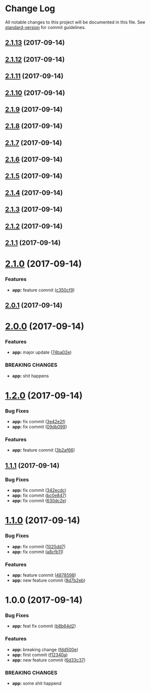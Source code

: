 # Change Log

All notable changes to this project will be documented in this file. See [standard-version](https://github.com/conventional-changelog/standard-version) for commit guidelines.

<a name="2.1.13"></a>
## [2.1.13](https://github.com/edli/travis-sandbox/compare/v2.1.12...v2.1.13) (2017-09-14)



<a name="2.1.12"></a>
## [2.1.12](https://github.com/edli/travis-sandbox/compare/v2.1.11...v2.1.12) (2017-09-14)



<a name="2.1.11"></a>
## [2.1.11](https://github.com/edli/travis-sandbox/compare/v2.1.10...v2.1.11) (2017-09-14)



<a name="2.1.10"></a>
## [2.1.10](https://github.com/edli/travis-sandbox/compare/v2.1.9...v2.1.10) (2017-09-14)



<a name="2.1.9"></a>
## [2.1.9](https://github.com/edli/travis-sandbox/compare/v2.1.8...v2.1.9) (2017-09-14)



<a name="2.1.8"></a>
## [2.1.8](https://github.com/edli/travis-sandbox/compare/v2.1.7...v2.1.8) (2017-09-14)



<a name="2.1.7"></a>
## [2.1.7](https://github.com/edli/travis-sandbox/compare/v2.1.6...v2.1.7) (2017-09-14)



<a name="2.1.6"></a>
## [2.1.6](https://github.com/edli/travis-sandbox/compare/v2.1.5...v2.1.6) (2017-09-14)



<a name="2.1.5"></a>
## [2.1.5](https://github.com/edli/travis-sandbox/compare/v2.1.4...v2.1.5) (2017-09-14)



<a name="2.1.4"></a>
## [2.1.4](https://github.com/edli/travis-sandbox/compare/v2.1.3...v2.1.4) (2017-09-14)



<a name="2.1.3"></a>
## [2.1.3](https://github.com/edli/travis-sandbox/compare/v2.1.2...v2.1.3) (2017-09-14)



<a name="2.1.2"></a>
## [2.1.2](https://github.com/edli/travis-sandbox/compare/v2.1.1...v2.1.2) (2017-09-14)



<a name="2.1.1"></a>
## [2.1.1](https://github.com/edli/travis-sandbox/compare/v2.1.0...v2.1.1) (2017-09-14)



<a name="2.1.0"></a>
# [2.1.0](https://github.com/edli/travis-sandbox/compare/v2.0.1...v2.1.0) (2017-09-14)


### Features

* **app:** feature commit ([c350cf9](https://github.com/edli/travis-sandbox/commit/c350cf9))



<a name="2.0.1"></a>
## [2.0.1](https://github.com/edli/travis-sandbox/compare/v2.0.0...v2.0.1) (2017-09-14)



<a name="2.0.0"></a>
# [2.0.0](https://github.com/edli/travis-sandbox/compare/v1.2.0...v2.0.0) (2017-09-14)


### Features

* **app:** major update ([74ba02e](https://github.com/edli/travis-sandbox/commit/74ba02e))


### BREAKING CHANGES

* **app:** shit happens



<a name="1.2.0"></a>
# [1.2.0](https://github.com/edli/travis-sandbox/compare/v1.1.1...v1.2.0) (2017-09-14)


### Bug Fixes

* **app:** fix commit ([3e42e2f](https://github.com/edli/travis-sandbox/commit/3e42e2f))
* **app:** fix commit ([09db099](https://github.com/edli/travis-sandbox/commit/09db099))


### Features

* **app:** feature commit ([3b2af66](https://github.com/edli/travis-sandbox/commit/3b2af66))



<a name="1.1.1"></a>
## [1.1.1](https://github.com/edli/travis-sandbox/compare/v1.1.0...v1.1.1) (2017-09-14)


### Bug Fixes

* **app:** fix commit ([342ecdc](https://github.com/edli/travis-sandbox/commit/342ecdc))
* **app:** fix commit ([bc0e847](https://github.com/edli/travis-sandbox/commit/bc0e847))
* **app:** fix commit ([630dc2e](https://github.com/edli/travis-sandbox/commit/630dc2e))



<a name="1.1.0"></a>
# [1.1.0](https://github.com/edli/travis-sandbox/compare/v1.0.0...v1.1.0) (2017-09-14)


### Bug Fixes

* **app:** fix commit ([1025dd7](https://github.com/edli/travis-sandbox/commit/1025dd7))
* **app:** fix commit ([a8cfb11](https://github.com/edli/travis-sandbox/commit/a8cfb11))


### Features

* **app:** feature commit ([4878598](https://github.com/edli/travis-sandbox/commit/4878598))
* **app:** new feature commit ([8d7b2eb](https://github.com/edli/travis-sandbox/commit/8d7b2eb))



<a name="1.0.0"></a>
# 1.0.0 (2017-09-14)


### Bug Fixes

* **app:** feat fix commit ([b8b64d2](https://github.com/edli/travis-sandbox/commit/b8b64d2))


### Features

* **app:** breaking change ([fdd500e](https://github.com/edli/travis-sandbox/commit/fdd500e))
* **app:** first commit ([f12340a](https://github.com/edli/travis-sandbox/commit/f12340a))
* **app:** new feature commit ([6d33c37](https://github.com/edli/travis-sandbox/commit/6d33c37))


### BREAKING CHANGES

* **app:** some shit happend
